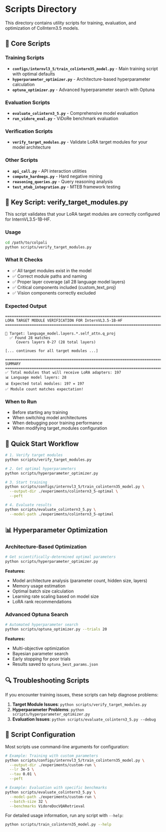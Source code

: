 # Scripts Directory

This directory contains utility scripts for training, evaluation, and optimization of ColIntern3.5 models.

## 🔧 Core Scripts

### Training Scripts
- **`configs/internvl3_5/train_colintern35_model.py`** - Main training script with optimal defaults
- **`hyperparameter_optimizer.py`** - Architecture-based hyperparameter calculation
- **`optuna_optimizer.py`** - Advanced hyperparameter search with Optuna

### Evaluation Scripts  
- **`evaluate_colintern3_5.py`** - Comprehensive model evaluation
- **`run_vidore_eval.py`** - ViDoRe benchmark evaluation

### Verification Scripts
- **`verify_target_modules.py`** - Validate LoRA target modules for your model architecture

### Other Scripts
- **`api_call.py`** - API interaction utilities
- **`compute_hardnegs.py`** - Hard negative mining
- **`reasoning_queries.py`** - Query reasoning analysis
- **`test_mteb_integration.py`** - MTEB framework testing

## 🎯 Key Script: verify_target_modules.py

This script validates that your LoRA target modules are correctly configured for InternVL3.5-1B-HF.

### Usage
```bash
cd /path/to/colpali
python scripts/verify_target_modules.py
```

### What It Checks
- ✅ All target modules exist in the model
- ✅ Correct module paths and naming
- ✅ Proper layer coverage (all 28 language model layers)
- ✅ Critical components included (custom_text_proj)
- ✅ Vision components correctly excluded

### Expected Output
```
================================================================================
LORA TARGET MODULE VERIFICATION FOR InternVL3.5-1B-HF
================================================================================

📍 Target: language_model.layers.*.self_attn.q_proj
  ✅ Found 28 matches
     Covers layers 0-27 (28 total layers)

[... continues for all target modules ...]

================================================================================
SUMMARY
================================================================================
✅ Total modules that will receive LoRA adapters: 197
📊 Language model layers: 28
📊 Expected total modules: 197 = 197
✅ Module count matches expectation!
```

### When to Run
- Before starting any training
- When switching model architectures
- When debugging poor training performance
- When modifying target_modules configuration

## 🚀 Quick Start Workflow

```bash
# 1. Verify target modules
python scripts/verify_target_modules.py

# 2. Get optimal hyperparameters
python scripts/hyperparameter_optimizer.py

# 3. Start training
python scripts/configs/internvl3_5/train_colintern35_model.py \
  --output-dir ./experiments/colintern3_5-optimal \
  --peft

# 4. Evaluate results
python scripts/evaluate_colintern3_5.py \
  --model-path ./experiments/colintern3_5-optimal
```

## 📊 Hyperparameter Optimization

### Architecture-Based Optimization
```bash
# Get scientifically-determined optimal parameters
python scripts/hyperparameter_optimizer.py
```

**Features:**
- Model architecture analysis (parameter count, hidden size, layers)
- Memory usage estimation
- Optimal batch size calculation
- Learning rate scaling based on model size
- LoRA rank recommendations

### Advanced Optuna Search
```bash
# Automated hyperparameter search
python scripts/optuna_optimizer.py --trials 20
```

**Features:**
- Multi-objective optimization
- Bayesian parameter search
- Early stopping for poor trials
- Results saved to `optuna_best_params.json`

## 🔍 Troubleshooting Scripts

If you encounter training issues, these scripts can help diagnose problems:

1. **Target Module Issues**: `python scripts/verify_target_modules.py`
2. **Hyperparameter Problems**: `python scripts/hyperparameter_optimizer.py`
3. **Evaluation Issues**: `python scripts/evaluate_colintern3_5.py --debug`

## 📝 Script Configuration

Most scripts use command-line arguments for configuration:

```bash
# Example: Training with custom parameters
python scripts/configs/internvl3_5/train_colintern35_model.py \
  --output-dir ./experiments/custom-run \
  --lr 3e-5 \
  --tau 0.01 \
  --peft

# Example: Evaluation with specific benchmarks
python scripts/evaluate_colintern3_5.py \
  --model-path ./experiments/custom-run \
  --batch-size 32 \
  --benchmarks VidoreDocVQARetrieval
```

For detailed usage information, run any script with `--help`:
```bash
python scripts/train_colintern35_model.py --help
```
